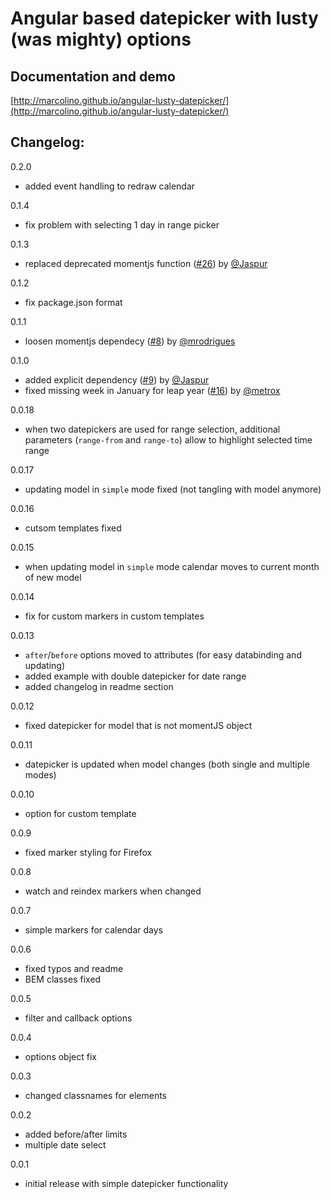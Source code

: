 # Angular based datepicker with lusty (was mighty) options

## Documentation and demo
[http://marcolino.github.io/angular-lusty-datepicker/](http://marcolino.github.io/angular-lusty-datepicker/)

## Changelog:

0.2.0
- added event handling to redraw calendar

0.1.4
- fix problem with selecting 1 day in range picker

0.1.3
- replaced deprecated momentjs function ([#26](https://github.com/monterail/angular-mighty-datepicker/pull/26)) by [@Jaspur](https://github.com/Jaspur)

0.1.2
- fix package.json format

0.1.1
- loosen momentjs dependecy ([#8](https://github.com/monterail/angular-mighty-datepicker/pull/8)) by [@mrodrigues](https://github.com/mrodrigues)

0.1.0
- added explicit dependency ([#9](https://github.com/monterail/angular-mighty-datepicker/pull/9)) by [@Jaspur](https://github.com/Jaspur)
- fixed missing week in January for leap year ([#16](https://github.com/monterail/angular-mighty-datepicker/pull/16)) by [@metrox](https://github.com/metrox)

0.0.18
- when two datepickers are used for range selection, additional parameters (`range-from` and `range-to`) allow to highlight selected time range

0.0.17
- updating model in `simple` mode fixed (not tangling with model anymore)

0.0.16
- cutsom templates fixed

0.0.15
- when updating model in `simple` mode calendar moves to current month of new model

0.0.14
- fix for custom markers in custom templates

0.0.13
- `after`/`before` options moved to attributes (for easy databinding and updating)
- added example with double datepicker for date range
- added changelog in readme section

0.0.12
- fixed datepicker for model that is not momentJS object

0.0.11
- datepicker is updated when model changes (both single and multiple modes)

0.0.10
- option for custom template

0.0.9
- fixed marker styling for Firefox

0.0.8
- watch and reindex markers when changed

0.0.7
- simple markers for calendar days

0.0.6
- fixed typos and readme
- BEM classes fixed

0.0.5
- filter and callback options

0.0.4
- options object fix

0.0.3
- changed classnames for elements

0.0.2
- added before/after limits
- multiple date select

0.0.1
- initial release with simple datepicker functionality

